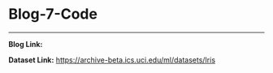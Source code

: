 # Blog-7-Code
<hr>

**Blog Link:** 

**Dataset Link:** https://archive-beta.ics.uci.edu/ml/datasets/Iris
